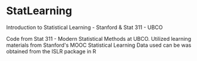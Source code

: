 # StatLearning
Introduction to Statistical Learning - Stanford  &amp; Stat 311 - UBCO 

Code from Stat 311 - Modern Statistical Methods at UBCO. Utilized learning materials from Stanford's MOOC Statistical Learning
Data used can be was obtained from the ISLR package in R
